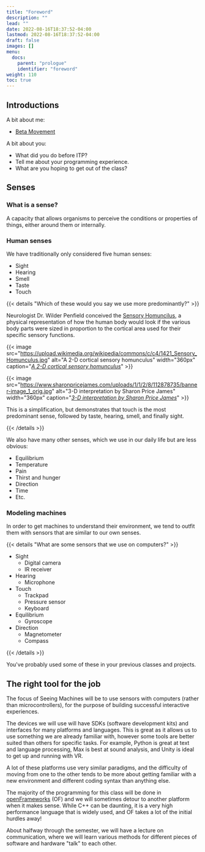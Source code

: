 ```yaml
---
title: "Foreword"
description: ""
lead: ""
date: 2022-08-16T18:37:52-04:00
lastmod: 2022-08-16T18:37:52-04:00
draft: false
images: []
menu:
  docs:
    parent: "prologue"
    identifier: "foreword"
weight: 110
toc: true
---
```


## Introductions

A bit about me:

* [Beta Movement](https://betamovement.net/)

A bit about you:

* What did you do before ITP?
* Tell me about your programming experience.
* What are you hoping to get out of the class?

## Senses

### What is a sense?

A capacity that allows organisms to perceive the conditions or properties of things, either around them or internally.

### Human senses

We have traditionally only considered five human senses:

* Sight
* Hearing
* Smell
* Taste
* Touch

{{< details "Which of these would you say we use more predominantly?" >}}

Neurologist Dr. Wilder Penfield conceived the [Sensory Homuncilus](https://en.wikipedia.org/wiki/Cortical_homunculus), a physical representation of how the human body would look if the various body parts were sized in proportion to the cortical area used for their specific sensory functions.

{{< image src="https://upload.wikimedia.org/wikipedia/commons/c/c4/1421_Sensory_Homunculus.jpg" alt="A 2-D cortical sensory homunculus" width="360px" caption="[*A 2-D cortical sensory homunculus*](https://upload.wikimedia.org/wikipedia/commons/c/c4/1421_Sensory_Homunculus.jpg)" >}}

{{< image src="https://www.sharonpricejames.com/uploads/1/1/2/8/112878735/banner-image_1_orig.jpg" alt="3-D interpretation by Sharon Price James" width="360px" caption="[*3-D interpretation by Sharon Price James*](https://www.sharonpricejames.com/the-original-homunculus-company.html)" >}}

This is a simplification, but demonstrates that touch is the most predominant sense, followed by taste, hearing, smell, and finally sight.

{{< /details >}}

We also have many other senses, which we use in our daily life but are less obvious:

* Equilibrium
* Temperature
* Pain
* Thirst and hunger
* Direction
* Time
* Etc.

### Modeling machines

In order to get machines to understand their environment, we tend to outfit them with sensors that are similar to our own senses.

{{< details "What are some sensors that we use on computers?" >}}

* Sight
  * Digital camera
  * IR receiver
* Hearing
  * Microphone
* Touch
  * Trackpad
  * Pressure sensor
  * Keyboard
* Equilibrium
  * Gyroscope
* Direction
  * Magnetometer
  * Compass

{{< /details >}}

You've probably used some of these in your previous classes and projects.

## The right tool for the job

The focus of Seeing Machines will be to use sensors with computers (rather than microcontrollers), for the purpose of building successful interactive experiences.

The devices we will use will have SDKs (software development kits) and interfaces for many platforms and languages. This is great as it allows us to use something we are already familiar with, however some tools are better suited than others for specific tasks. For example, Python is great at text and language processing, Max is best at sound analysis, and Unity is ideal to get up and running with VR.

A lot of these platforms use very similar paradigms, and the difficulty of moving from one to the other tends to be more about getting familiar with a new environment and different coding syntax than anything else.

The majority of the programming for this class will be done in [openFrameworks](https://openframeworks.cc/) (OF) and we will sometimes detour to another platform when it makes sense. While C++ can be daunting, it is a very high performance language that is widely used, and OF takes a lot of the initial hurdles away!

About halfway through the semester, we will have a lecture on communication, where we will learn various methods for different pieces of software and hardware "talk" to each other.
